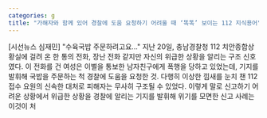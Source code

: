 ```yaml
---
categories: g
title: "가해자와 함께 있어 경찰에 도움 요청하기 어려울 때 ‘똑똑’ 보이는 112 지식용어"
---
```

[시선뉴스 심재민] "수육국밥 주문하려고요..." 지난 20일, 충남경찰청 112 치안종합상황실에 걸려 온 한 통의 전화, 장난 전화 같지만 자신의 위급한 상황을 알리는 구조 신호였다. 이 전화를 건 여성은 이별을 통보한 남자친구에게 폭행을 당하고 있었는데, 기지를 발휘해 국밥을 주문하는 척 경찰에 도움을 요청한 것. 다행히 이상한 낌새를 눈치 챈 112 접수 요원의 신속한 대처로 피해자는 무사히 구조될 수 있었다. 이렇게 말로 신고하기 어려운 상황에서 위급한 상황을 경찰에 알리는 기지를 발휘해 위기를 모면한 신고 사례는 이것이 처
